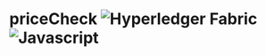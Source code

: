 # priceCheck ![Hyperledger Fabric](https://img.shields.io/badge/Hyperledger%20Fabric-v1.4-E95248) ![Javascript](https://img.shields.io/badge/Javascript-JS-green)
